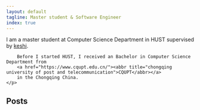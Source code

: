 ```yaml
---
layout: default
tagline: Master student & Software Engineer
index: true
---
```


<article>
	<p>
		<!--<a href="https://jon.tsp.io/share/me.jpg" id="avatar">
			<img src="https://secure.gravatar.com/avatar/d4646d0d4f5f724283f4ae05d2792845.jpg?s=300" />
		</a>-->
		I am a master student at Computer Science Department in HUST 
		supervised by
		<a href="http://keshi.ubiwna.org/">keshi</a>.

		Before I started HUST, I received an Bachelor in Computer Science Department from
		<a href="https://www.cqupt.edu.cn/"><abbr title="chongqing university of post and telecommunication">CQUPT</abbr></a>
		in the Chongqing China.
	</p>
</article>

## Posts
